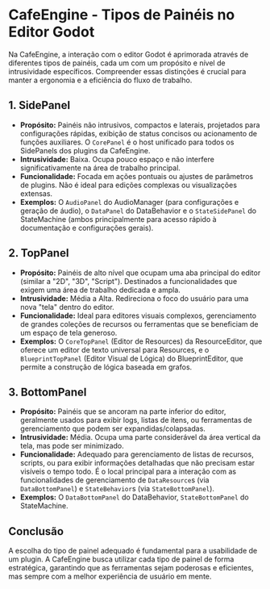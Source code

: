 # CafeEngine - Tipos de Painéis no Editor Godot

Na CafeEngine, a interação com o editor Godot é aprimorada através de diferentes tipos de painéis, cada um com um propósito e nível de intrusividade específicos. Compreender essas distinções é crucial para manter a ergonomia e a eficiência do fluxo de trabalho.

## 1. SidePanel

*   **Propósito:** Painéis não intrusivos, compactos e laterais, projetados para configurações rápidas, exibição de status concisos ou acionamento de funções auxiliares. O `CorePanel` é o host unificado para todos os SidePanels dos plugins da CafeEngine.
*   **Intrusividade:** Baixa. Ocupa pouco espaço e não interfere significativamente na área de trabalho principal.
*   **Funcionalidade:** Focada em ações pontuais ou ajustes de parâmetros de plugins. Não é ideal para edições complexas ou visualizações extensas.
*   **Exemplos:** O `AudioPanel` do AudioManager (para configurações e geração de áudio), o `DataPanel` do DataBehavior e o `StateSidePanel` do StateMachine (ambos principalmente para acesso rápido à documentação e configurações gerais).

## 2. TopPanel

*   **Propósito:** Painéis de alto nível que ocupam uma aba principal do editor (similar a "2D", "3D", "Script"). Destinados a funcionalidades que exigem uma área de trabalho dedicada e ampla.
*   **Intrusividade:** Média a Alta. Redireciona o foco do usuário para uma nova "tela" dentro do editor.
*   **Funcionalidade:** Ideal para editores visuais complexos, gerenciamento de grandes coleções de recursos ou ferramentas que se beneficiam de um espaço de tela generoso.
*   **Exemplos:** O `CoreTopPanel` (Editor de Resources) da ResourceEditor, que oferece um editor de texto universal para Resources, e o `BlueprintTopPanel` (Editor Visual de Lógica) do BlueprintEditor, que permite a construção de lógica baseada em grafos.

## 3. BottomPanel

*   **Propósito:** Painéis que se ancoram na parte inferior do editor, geralmente usados para exibir logs, listas de itens, ou ferramentas de gerenciamento que podem ser expandidas/colapsadas.
*   **Intrusividade:** Média. Ocupa uma parte considerável da área vertical da tela, mas pode ser minimizado.
*   **Funcionalidade:** Adequado para gerenciamento de listas de recursos, scripts, ou para exibir informações detalhadas que não precisam estar visíveis o tempo todo. É o local principal para a interação com as funcionalidades de gerenciamento de `DataResource`s (via `DataBottomPanel`) e `StateBehavior`s (via `StateBottomPanel`).
*   **Exemplos:** O `DataBottomPanel` do DataBehavior, `StateBottomPanel` do StateMachine.

## Conclusão

A escolha do tipo de painel adequado é fundamental para a usabilidade de um plugin. A CafeEngine busca utilizar cada tipo de painel de forma estratégica, garantindo que as ferramentas sejam poderosas e eficientes, mas sempre com a melhor experiência de usuário em mente.